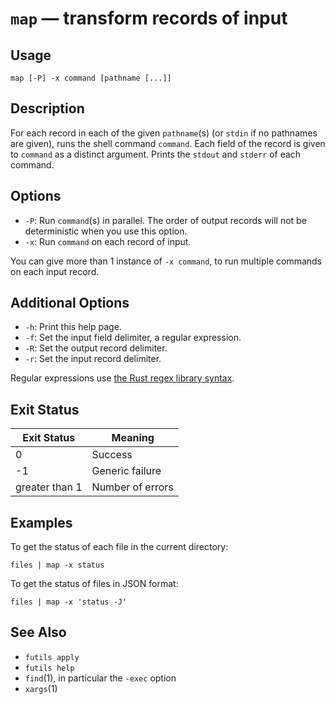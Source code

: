 # `map` — transform records of input

## Usage

```
map [-P] -x command [pathname [...]]
```

## Description

For each record in each of the given `pathname`(s) (or `stdin` if no pathnames
are given), runs the shell command `command`. Each field of the record is given
to `command` as a distinct argument. Prints the `stdout` and `stderr` of each
command.

## Options

* `-P`: Run `command`(s) in parallel. The order of output records will not be
  deterministic when you use this option.
* `-x`: Run `command` on each record of input.

You can give more than 1 instance of `-x command`, to run multiple commands on
each input record.

## Additional Options

* `-h`: Print this help page.
* `-f`: Set the input field delimiter, a regular expression.
* `-R`: Set the output record delimiter.
* `-r`: Set the input record delimiter.

Regular expressions use [the Rust regex library
syntax](https://docs.rs/regex/latest/regex/).

## Exit Status

| Exit Status    | Meaning            |
|----------------|--------------------|
|              0 | Success            |
|             -1 | Generic failure    |
| greater than 1 | Number of errors   |

## Examples

To get the status of each file in the current directory:

```
files | map -x status
```

To get the status of files in JSON format:

```
files | map -x 'status -J'
```

## See Also

* `futils apply`
* `futils help`
* `find`(1), in particular the `-exec` option
* `xargs`(1)
